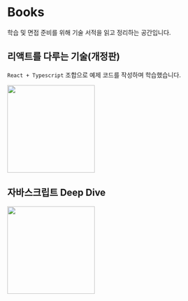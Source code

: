 # Books

학습 및 면접 준비를 위해 기술 서적을 읽고 정리하는 공간입니다.

## 리액트를 다루는 기술(개정판)

`React + Typescript` 조합으로 예제 코드를 작성하며 학습했습니다.

<img width="200" src="https://github.com/cjy00n/Books/assets/33516975/ed618781-1b61-41f3-a09e-6e4af2ca10f5">


## 자바스크립트 Deep Dive

<img width="200" src="https://github.com/cjy00n/Books/assets/33516975/e1aa27fa-c6c5-4b73-b144-1f4a278d2de5">
